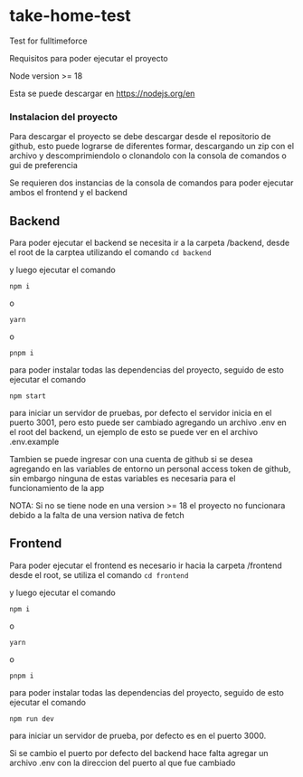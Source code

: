 # take-home-test

Test for fulltimeforce

Requisitos para poder ejecutar el proyecto

Node version >= 18

Esta se puede descargar en https://nodejs.org/en

### Instalacion del proyecto

Para descargar el proyecto se debe descargar desde el repositorio de github, esto puede lograrse de diferentes formar,
descargando un zip con el archivo y descomprimiendolo o clonandolo con la consola de comandos o gui de preferencia

Se requieren dos instancias de la consola de comandos para poder ejecutar ambos el frontend y el backend

## Backend

Para poder ejecutar el backend se necesita ir a la carpeta /backend, desde el root de la carptea utilizando el comando 
`cd backend` 

y luego ejecutar el comando

`npm i`

o

`yarn`

o

`pnpm i`

para poder instalar todas las dependencias del proyecto, seguido de esto ejecutar el comando

`npm start`

para iniciar un servidor de pruebas, por defecto el servidor inicia en el puerto 3001, pero esto puede ser cambiado agregando un archivo .env en el root del backend, un ejemplo de esto se puede ver en el archivo .env.example

Tambien se puede ingresar con una cuenta de github si se desea agregando en las variables de entorno un personal access token de github, sin embargo ninguna de estas variables es necesaria para el funcionamiento de la app

NOTA: Si no se tiene node en una version >= 18 el proyecto no funcionara debido a la falta de una version nativa de fetch

## Frontend

Para poder ejecutar el frontend es necesario ir hacia la carpeta /frontend desde el root, se utiliza el comando 
`cd frontend` 

y luego ejecutar el comando

`npm i`

o

`yarn`

o

`pnpm i`

para poder instalar todas las dependencias del proyecto, seguido de esto ejecutar el comando

`npm run dev`

para iniciar un servidor de prueba, por defecto es en el puerto 3000.

Si se cambio el puerto por defecto del backend hace falta agregar un archivo .env con la direccion del puerto al que fue cambiado
